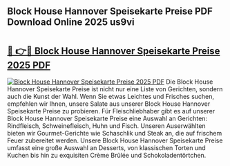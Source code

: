 ## Block House Hannover Speisekarte Preise PDF Download Online 2025 us9vi

# <h2><a href="http://gccc1t1.nevu.top/?p=Block+House+Hannover+Speisekarte+Preise">🔗 👉🔴 Block House Hannover Speisekarte Preise 2025 PDF</a></h2>

[![Block House Hannover Speisekarte Preise 2025 PDF](https://i.imgur.com/dBaPXMq.png)](http://gccc1t1.nevu.top/?p=Block+House+Hannover+Speisekarte+Preise)
Die Block House Hannover Speisekarte Preise ist nicht nur eine Liste von Gerichten, sondern auch die Kunst der Wahl. Wenn Sie etwas Leichtes und Frisches suchen, empfehlen wir Ihnen, unsere Salate aus unserer Block House Hannover Speisekarte Preise zu probieren. Für Fleischliebhaber gibt es auf unserer Block House Hannover Speisekarte Preise eine Auswahl an Gerichten: Rindfleisch, Schweinefleisch, Huhn und Fisch. Unseren Auserwählten bieten wir Gourmet-Gerichte wie Schaschlik und Steak an, die auf frischem Feuer zubereitet werden. Unsere Block House Hannover Speisekarte Preise umfasst eine große Auswahl an Desserts, von klassischen Torten und Kuchen bis hin zu exquisiten Crème Brûlée und Schokoladentörtchen.
